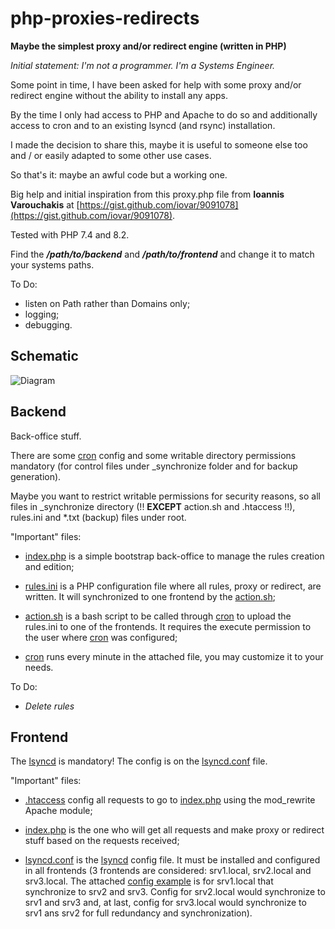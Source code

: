 # php-proxies-redirects


**Maybe the simplest proxy and/or redirect engine (written in PHP)**


_Initial statement: I'm not a programmer. I'm a Systems Engineer._

Some point in time, I have been asked for help with some proxy and/or redirect engine without the ability to install any apps.

By the time I only had access to PHP and Apache to do so and additionally access to cron and to an existing lsyncd (and rsync) installation.

I made the decision to share this, maybe it is useful to someone else too and / or easily adapted to some other use cases.

So that's it: maybe an awful code but a working one.

Big help and initial inspiration from this proxy.php file from **Ioannis Varouchakis** at [https://gist.github.com/iovar/9091078](https://gist.github.com/iovar/9091078).

Tested with PHP 7.4 and 8.2.

Find the **_/path/to/backend_** and **_/path/to/frontend_** and change it to match your systems paths.

To Do:

+ listen on Path rather than Domains only;
+ logging;
+ debugging.

## Schematic

![Diagram](https://pe.soeirinho.com/img/github/php-proxies-redirects/diagram.png?v1)

## Backend

Back-office stuff.

There are some [cron](cron) config and some writable directory permissions mandatory (for control files under _synchronize folder and for backup generation).

Maybe you want to restrict writable permissions for security reasons, so all files in _synchronize directory (!! **EXCEPT** action.sh and .htaccess !!), rules.ini and *.txt (backup) files under root.

"Important" files:

+ [index.php](backend/index.php) is a simple bootstrap back-office to manage the rules creation and edition;

+ [rules.ini](backend/rules.ini) is a PHP configuration file where all rules, proxy or redirect, are written. It will synchronized to one frontend by the [action.sh](backend/_synchronize/action.sh);

+ [action.sh](backend/_synchronize/action.sh) is a bash script to be called through [cron](cron) to upload the rules.ini to one of the frontends. It requires the execute permission to the user where [cron](cron) was configured;

+ [cron](cron) runs every minute in the attached file, you may customize it to your needs.

To Do:

+ _Delete rules_

## Frontend

The [lsyncd](https://github.com/lsyncd/lsyncd) is mandatory! The config is on the [lsyncd.conf](lsyncd.conf) file.

"Important" files:

+ [.htaccess](frontend/.htaccess) config all requests to go to [index.php](frontend/index.php) using the mod_rewrite Apache module;

+ [index.php](frontend/index.php) is the one who will get all requests and make proxy or redirect stuff based on the requests received;

+ [lsyncd.conf](lsyncd.conf) is the [lsyncd](https://github.com/lsyncd/lsyncd) config file. It must be installed and configured in all frontends (3 frontends are considered: srv1.local, srv2.local and srv3.local. The attached [config example](lsyncd.conf) is for srv1.local that synchronize to srv2 and srv3. Config for srv2.local would synchronize to srv1 and srv3 and, at last, config for srv3.local would synchronize to srv1 ans srv2 for full redundancy and synchronization).

